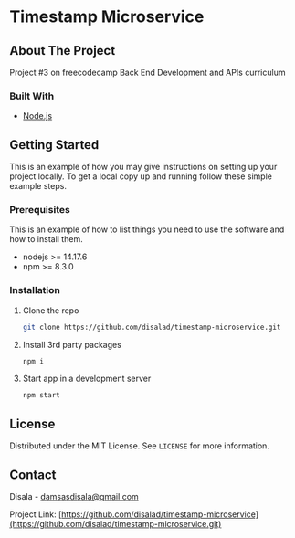 # Timestamp Microservice

<!-- ABOUT THE PROJECT -->
## About The Project

Project #3 on freecodecamp Back End Development and APIs curriculum

### Built With

* [Node.js](https://nodejs.org/)

<!-- GETTING STARTED -->
## Getting Started

This is an example of how you may give instructions on setting up your project locally.
To get a local copy up and running follow these simple example steps.

### Prerequisites

This is an example of how to list things you need to use the software and how to install them.

* nodejs >= 14.17.6
* npm >= 8.3.0

### Installation

1. Clone the repo
   ```sh
   git clone https://github.com/disalad/timestamp-microservice.git
   ```
2. Install 3rd party packages
   ```sh
   npm i
   ```
   
4. Start app in a development server 
   ```sh
   npm start
   ```

<!-- LICENSE -->
## License

Distributed under the MIT License. See `LICENSE` for more information.

<!-- CONTACT -->
## Contact

Disala - damsasdisala@gmail.com

Project Link: [https://github.com/disalad/timestamp-microservice](https://github.com/disalad/timestamp-microservice.git)
